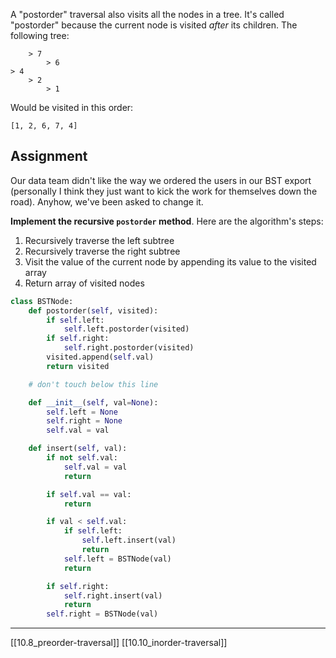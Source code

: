 A "postorder" traversal also visits all the nodes in a tree. It's called "postorder" because the current node is visited _after_ its children. The following tree:

```
    > 7
        > 6
> 4
    > 2
        > 1
```

Would be visited in this order:

```
[1, 2, 6, 7, 4]
```

## Assignment

Our data team didn't like the way we ordered the users in our BST export (personally I think they just want to kick the work for themselves down the road). Anyhow, we've been asked to change it.

**Implement the recursive `postorder` method**. Here are the algorithm's steps:

1. Recursively traverse the left subtree
2. Recursively traverse the right subtree
3. Visit the value of the current node by appending its value to the visited array
4. Return array of visited nodes

``` python
class BSTNode:
    def postorder(self, visited):
        if self.left:
	        self.left.postorder(visited)
	    if self.right:
		    self.right.postorder(visited)
		visited.append(self.val)
		return visited

    # don't touch below this line

    def __init__(self, val=None):
        self.left = None
        self.right = None
        self.val = val

    def insert(self, val):
        if not self.val:
            self.val = val
            return

        if self.val == val:
            return

        if val < self.val:
            if self.left:
                self.left.insert(val)
                return
            self.left = BSTNode(val)
            return

        if self.right:
            self.right.insert(val)
            return
        self.right = BSTNode(val)
```

---
[[10.8_preorder-traversal]]
[[10.10_inorder-traversal]]

